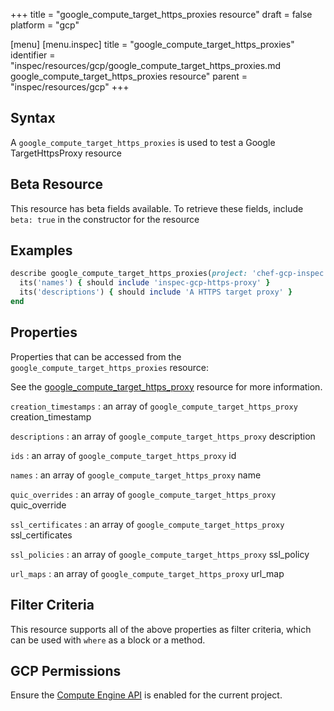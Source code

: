 +++
title = "google_compute_target_https_proxies resource"
draft = false
platform = "gcp"

[menu]
  [menu.inspec]
    title = "google_compute_target_https_proxies"
    identifier = "inspec/resources/gcp/google_compute_target_https_proxies.md google_compute_target_https_proxies resource"
    parent = "inspec/resources/gcp"
+++

## Syntax

A `google_compute_target_https_proxies` is used to test a Google TargetHttpsProxy resource

## Beta Resource

This resource has beta fields available. To retrieve these fields, include `beta: true` in the constructor for the resource

## Examples

```ruby
describe google_compute_target_https_proxies(project: 'chef-gcp-inspec') do
  its('names') { should include 'inspec-gcp-https-proxy' }
  its('descriptions') { should include 'A HTTPS target proxy' }
end
```

## Properties

Properties that can be accessed from the `google_compute_target_https_proxies` resource:

See the [google_compute_target_https_proxy](/inspec/resources/google_compute_target_https_proxy/#properties) resource for more information.

`creation_timestamps`
: an array of `google_compute_target_https_proxy` creation_timestamp

`descriptions`
: an array of `google_compute_target_https_proxy` description

`ids`
: an array of `google_compute_target_https_proxy` id

`names`
: an array of `google_compute_target_https_proxy` name

`quic_overrides`
: an array of `google_compute_target_https_proxy` quic_override

`ssl_certificates`
: an array of `google_compute_target_https_proxy` ssl_certificates

`ssl_policies`
: an array of `google_compute_target_https_proxy` ssl_policy

`url_maps`
: an array of `google_compute_target_https_proxy` url_map

## Filter Criteria

This resource supports all of the above properties as filter criteria, which can be used
with `where` as a block or a method.

## GCP Permissions

Ensure the [Compute Engine API](https://console.cloud.google.com/apis/library/compute.googleapis.com/) is enabled for the current project.
